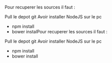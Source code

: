Pour recuperer les sources il faut :

Pull le depot git
Avoir installer NodeJS sur le pc
- npm install
- bower instalPour recuperer les sources il faut :

Pull le depot git
Avoir installer NodeJS sur le pc
- npm install
- bower install
